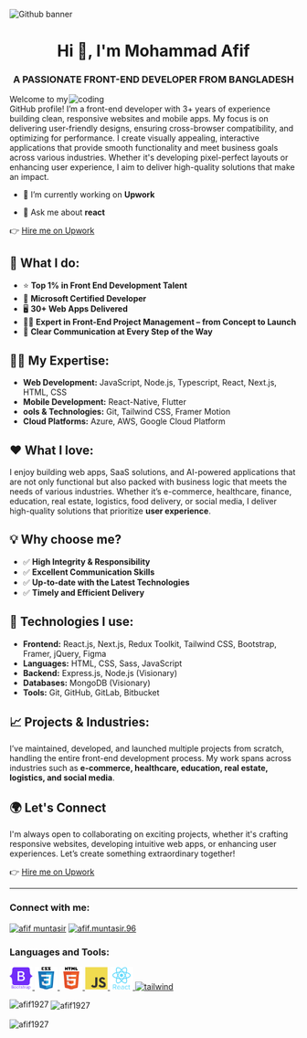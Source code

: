 ![Github banner](https://github.com/user-attachments/assets/fcbe105e-5dba-400d-b04b-40a761dd8bbc) 
<h1 align="center">Hi 👋, I'm Mohammad Afif</h1>
<h3 align="center">A PASSIONATE FRONT-END DEVELOPER FROM BANGLADESH</h3>

<img align="right" alt="coding" width="400" src="https://i.pinimg.com/originals/81/17/8b/81178b47a8598f0c81c4799f2cdd4057.gif">




Welcome to my GitHub profile! I’m a front-end developer with 3+ years of experience building clean, responsive websites and mobile apps. My focus is on delivering user-friendly designs, ensuring cross-browser compatibility, and optimizing for performance. I create visually appealing, interactive applications that provide smooth functionality and meet business goals across various industries. Whether it's developing pixel-perfect layouts or enhancing user experience, I aim to deliver high-quality solutions that make an impact.


- 🔭 I’m currently working on **Upwork**

- 💬 Ask me about **react**

👉 [Hire me on Upwork](https://www.upwork.com/freelancers/~0126d22d3812ae653b)

## 🚀 What I do:

- ⭐ **Top 1% in Front End Development Talent**
- 🏅 **Microsoft Certified Developer**
- 🖥️ **30+ Web Apps Delivered**
- 🧑‍💻 **Expert in Front-End Project Management – from Concept to Launch**
- 💬 **Clear Communication at Every Step of the Way**

## 👨‍💻 My Expertise:

- **Web Development:** JavaScript, Node.js, Typescript, React, Next.js, HTML, CSS
- **Mobile Development:** React-Native, Flutter
- **ools & Technologies:**  Git, Tailwind CSS, Framer Motion
- **Cloud Platforms:** Azure, AWS, Google Cloud Platform

## ❤️ What I love:

I enjoy building web apps, SaaS solutions, and AI-powered applications that are not only functional but also packed with business logic that meets the needs of various industries. Whether it’s e-commerce, healthcare, finance, education, real estate, logistics, food delivery, or social media, I deliver high-quality solutions that prioritize **user experience**.

## 💡 Why choose me?

- ✅ **High Integrity & Responsibility**
- ✅ **Excellent Communication Skills**
- ✅ **Up-to-date with the Latest Technologies**
- ✅ **Timely and Efficient Delivery**

## 🔧 Technologies I use:

- **Frontend:** React.js, Next.js, Redux Toolkit, Tailwind CSS, Bootstrap, Framer, jQuery, Figma
- **Languages:** HTML, CSS, Sass, JavaScript 
- **Backend:**  Express.js, Node.js  (Visionary)
- **Databases:** MongoDB  (Visionary)
- **Tools:** Git, GitHub, GitLab, Bitbucket

## 📈 Projects & Industries:

I’ve maintained, developed, and launched multiple projects from scratch, handling the entire front-end development process. My work spans across industries such as **e-commerce, healthcare, education, real estate, logistics, and social media**.

## 🌍 Let's Connect

I'm always open to collaborating on exciting projects, whether it's crafting responsive websites, developing intuitive web apps, or enhancing user experiences. Let’s create something extraordinary together!

👉 [Hire me on Upwork](https://www.upwork.com/freelancers/~0126d22d3812ae653b)

---


<h3 align="left">Connect with me:</h3>
<p align="left">
<a href="https://linkedin.com/in/afif muntasir" target="blank"><img align="center" src="https://raw.githubusercontent.com/rahuldkjain/github-profile-readme-generator/master/src/images/icons/Social/linked-in-alt.svg" alt="afif muntasir" height="30" width="40" /></a>
<a href="https://instagram.com/afif.muntasir.96" target="blank"><img align="center" src="https://raw.githubusercontent.com/rahuldkjain/github-profile-readme-generator/master/src/images/icons/Social/instagram.svg" alt="afif.muntasir.96" height="30" width="40" /></a>
</p>

<h3 align="left">Languages and Tools:</h3>
<p align="left"> <a href="https://getbootstrap.com" target="_blank" rel="noreferrer"> <img src="https://raw.githubusercontent.com/devicons/devicon/master/icons/bootstrap/bootstrap-plain-wordmark.svg" alt="bootstrap" width="40" height="40"/> </a> <a href="https://www.w3schools.com/css/" target="_blank" rel="noreferrer"> <img src="https://raw.githubusercontent.com/devicons/devicon/master/icons/css3/css3-original-wordmark.svg" alt="css3" width="40" height="40"/> </a> <a href="https://www.w3.org/html/" target="_blank" rel="noreferrer"> <img src="https://raw.githubusercontent.com/devicons/devicon/master/icons/html5/html5-original-wordmark.svg" alt="html5" width="40" height="40"/> </a> <a href="https://developer.mozilla.org/en-US/docs/Web/JavaScript" target="_blank" rel="noreferrer"> <img src="https://raw.githubusercontent.com/devicons/devicon/master/icons/javascript/javascript-original.svg" alt="javascript" width="40" height="40"/> </a> <a href="https://reactjs.org/" target="_blank" rel="noreferrer"> <img src="https://raw.githubusercontent.com/devicons/devicon/master/icons/react/react-original-wordmark.svg" alt="react" width="40" height="40"/> </a> <a href="https://tailwindcss.com/" target="_blank" rel="noreferrer"> <img src="https://www.vectorlogo.zone/logos/tailwindcss/tailwindcss-icon.svg" alt="tailwind" width="40" height="40"/> </a> </p>

<p><img align="left" src="https://github-readme-stats.vercel.app/api/top-langs?username=afif1927&show_icons=true&locale=en&layout=compact" alt="afif1927" /></p>

<p>&nbsp;<img align="center" src="https://github-readme-stats.vercel.app/api?username=afif1927&show_icons=true&locale=en" alt="afif1927" /></p>

<p><img align="center" src="https://github-readme-streak-stats.herokuapp.com/?user=afif1927&" alt="afif1927" /></p>
